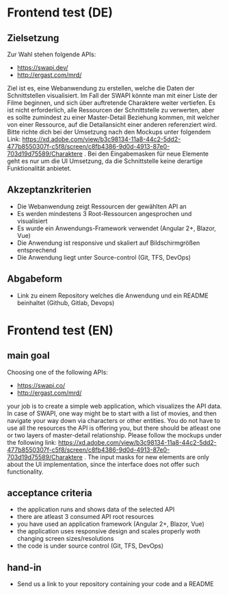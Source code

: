 # Frontend test (DE)
 
## Zielsetzung
Zur Wahl stehen folgende APIs:
- https://swapi.dev/
- http://ergast.com/mrd/

Ziel ist es, eine Webanwendung zu erstellen, welche die Daten der Schnittstellen visualisiert. Im Fall der SWAPI könnte man mit einer Liste der Filme beginnen, und sich über auftretende Charaktere weiter vertiefen. Es ist nicht erforderlich, alle Ressourcen der Schnittstelle zu verwerten, aber es sollte zumindest zu einer Master-Detail Beziehung kommen, mit welcher von einer Ressource, auf die Detailansicht einer anderen referenziert wird.
Bitte richte dich bei der Umsetzung nach den Mockups unter folgendem Link:
https://xd.adobe.com/view/b3c98134-11a8-44c2-5dd2-477b8550307f-c5f8/screen/c8fb4386-9d0d-4913-87e0-703d19d75589/Charaktere .
Bei den Eingabemasken für neue Elemente geht es nur um die UI Umsetzung, da die Schnittstelle keine derartige Funktionalität anbietet.

## Akzeptanzkriterien
- Die Webanwendung zeigt Ressourcen der gewählten API an
- Es werden mindestens 3 Root-Ressourcen angesprochen und visualisiert
- Es wurde ein Anwendungs-Framework verwendet (Angular 2+, Blazor, Vue)
- Die Anwendung ist responsive und skaliert auf Bildschirmgrößen entsprechend
- Die Anwendung liegt unter Source-control (Git, TFS, DevOps)

## Abgabeform
- Link zu einem Repository welches die Anwendung und ein README beinhaltet (Github, Gitlab, Devops)

# Frontend test (EN)

## main goal
Choosing one of the following APIs:
- https://swapi.co/
- http://ergast.com/mrd/

your job is to create a simple web application, which visualizes the API data. In case of SWAPI, one way might be to start with a list of movies, and then navigate your way down via characters or other entities. You do not have to use all the resources the API is offering you, but there should be atleast one or two layers of master-detail relationship.
Please follow the mockups under the following link:
https://xd.adobe.com/view/b3c98134-11a8-44c2-5dd2-477b8550307f-c5f8/screen/c8fb4386-9d0d-4913-87e0-703d19d75589/Charaktere .
The input masks for new elements are only about the UI implementation, since the interface does not offer such functionality.

## acceptance criteria
- the application runs and shows data of the selected API
- there are atleast 3 consumed API root resources
- you have used an application framework (Angular 2+, Blazor, Vue)
- the application uses responsive design and scales properly woth changing screen sizes/resolutions
- the code is under source control (Git, TFS, DevOps)

## hand-in
- Send us a link to your repository containing your code and a README
